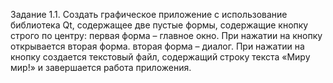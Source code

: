 Задание 1.1. Создать графическое приложение с использование библиотека Qt, содержащее две пустые формы, содержащие кнопку строго по центру:
первая форма – главное окно. При нажатии на кнопку открывается вторая форма.
вторая форма – диалог. При нажатии на кнопку создается текстовый файл, содержащий строку текста «Миру мир!» и завершается работа приложения.
